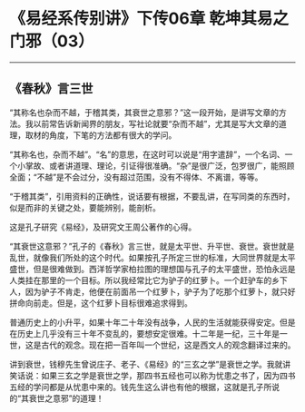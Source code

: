 # 《易经系传别讲》下传06章 乾坤其易之门邪（03）

------

## 《春秋》言三世

“其称名也杂而不越，于稽其类，其衰世之意邪？”这一段开始，是讲写文章的方法。我以前常告诉新闻界的朋友，写社论就要“杂而不越”，尤其是写大文章的道理，取材的角度，下笔的方法都有很大的学问。

“其称名也，杂而不越”。“名”的意思，在这时可以说是“用字遣辞”，一个名词、一个小掌故、或者讲道理、理论，引证得很准确。“杂”是很广泛，包罗很广，能照顾全面；“不越”是不会过分，没有超过范围，没有不得体、不离谱，等等。

“于稽其类”，引用资料的正确性，说话要有根据，不要乱讲，在写同类的东西时，似是而非的关键之处，要能辨别，能剖析。

这是孔子研究《易经》，及研究文王周公著作的心得。

“其衰世这意邪？”孔子的《春秋》言三世，就是太平世、升平世、衰世。衰世就是乱世，就像我们所处的这个时代。如果按孔子所定三世的标准，大同世界就是太平盛世，但是很难做到。西洋哲学家柏拉图的理想国与孔子的太平盛世，恐怕永远是人类挂在那里的一个目标。所以我经常比它为驴子的红萝卜。一个赶驴车的乡下人，因为驴子不肯走，他便在前面吊一个红萝卜，驴子为了吃那个红萝卜，就只好拼命向前走。但是，这个红萝卜目标很难追求得到。

普通历史上的小升平，如果十年二十年没有战争，人民的生活就能获得安定。但是在历史上几乎没有三十年不变乱的，要想安定很难。十二年是一纪，三十年是一世，这是古代的观念。现在把一百年叫一个世纪，这是西文人的观念翻译过来的。

讲到衰世，钱穆先生曾说庄子、老子、《易经》的“三玄之学”是衰世之学。我就讲笑话说：如果三玄之学是衰世之学，那四书五经也可以称为忧患之书了，因为四书五经的学问都是从忧患中来的。钱先生这么讲也有他的根据，这就是孔子所说的“其衰世之意邪”的道理！